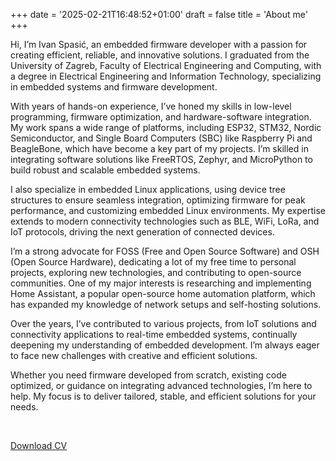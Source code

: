 +++
date = '2025-02-21T16:48:52+01:00'
draft = false
title = 'About me'
+++

Hi, I’m Ivan Spasić, an embedded firmware developer with a passion for creating efficient, reliable, and innovative solutions. I graduated from the University of Zagreb, Faculty of Electrical Engineering and Computing, with a degree in Electrical Engineering and Information Technology, specializing in embedded systems and firmware development.

With years of hands-on experience, I’ve honed my skills in low-level programming, firmware optimization, and hardware-software integration. My work spans a wide range of platforms, including ESP32, STM32, Nordic Semiconductor, and Single Board Computers (SBC) like Raspberry Pi and BeagleBone, which have become a key part of my projects. I’m skilled in integrating software solutions like FreeRTOS, Zephyr, and MicroPython to build robust and scalable embedded systems.

I also specialize in embedded Linux applications, using device tree structures to ensure seamless integration, optimizing firmware for peak performance, and customizing embedded Linux environments. My expertise extends to modern connectivity technologies such as BLE, WiFi, LoRa, and IoT protocols, driving the next generation of connected devices.

I’m a strong advocate for FOSS (Free and Open Source Software) and OSH (Open Source Hardware), dedicating a lot of my free time to personal projects, exploring new technologies, and contributing to open-source communities. One of my major interests is researching and implementing Home Assistant, a popular open-source home automation platform, which has expanded my knowledge of network setups and self-hosting solutions.

Over the years, I’ve contributed to various projects, from IoT solutions and connectivity applications to real-time embedded systems, continually deepening my understanding of embedded development. I’m always eager to face new challenges with creative and efficient solutions.

Whether you need firmware developed from scratch, existing code optimized, or guidance on integrating advanced technologies, I’m here to help. My focus is to deliver tailored, stable, and efficient solutions for your needs.

<br>

<a href="/docs/resume.pdf" class="cv-link">Download CV</a>



